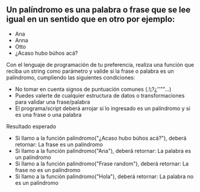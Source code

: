 ## Un palíndromo es una palabra o frase que se lee igual en un sentido que en otro por ejemplo:
* Ana
* Anna
* Otto
* ¿Acaso hubo búhos acá?

Con el lenguaje de programación de tu preferencia, realiza una función que reciba un string como parámetro y valide si la frase o palabra es un palíndromo, cumpliendo las siguientes condiciones:

* No tomar en cuenta signos de puntuación comunes (.!¡?¿''""...)
* Puedes valerte de cualquier estructura de datos o transformaciones para validar una frase/palabra
* El programa/script deberá arrojar si lo ingresado es un palíndromo y si es una frase o una palabra

Resultado esperado
* Si llamo a la función palindromo("¿Acaso hubo búhos acá?"), deberá retornar: La frase es un palíndromo
* Si llamo a la función palindromo("Ana"), deberá retornar: La palabra es un palíndromo
* Si llamo a la función palindromo("Frase random"), deberá retornar: La frase no es un palíndromo
* Si llamo a la función palindromo("Hola"), deberá retornar: La palabra no es un palíndromo